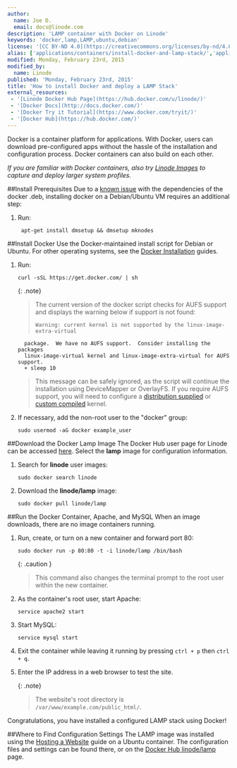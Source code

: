 ```yaml
---
author:
  name: Joe D. 
  email: docs@linode.com
description: 'LAMP container with Docker on Linode'
keywords: 'docker,lamp,LAMP,ubuntu,debian'
license: '[CC BY-ND 4.0](https://creativecommons.org/licenses/by-nd/4.0)'
alias: ['applications/containers/install-docker-and-lamp-stack/','applications/containers/linode-lamp-container-docker/']
modified: Monday, February 23rd, 2015
modified_by:
  name: Linode
published: 'Monday, February 23rd, 2015'
title: 'How to install Docker and deploy a LAMP Stack'
external_resources:
 - '[Linode Docker Hub Page](https://hub.docker.com/u/linode/)'
 - '[Docker Docs](http://docs.docker.com/)'
 - '[Docker Try it Tutorial](https://www.docker.com/tryit/)'
 - '[Docker Hub](https://hub.docker.com/)'
---
```


Docker is a container platform for applications. With Docker, users can download pre-configured apps without the hassle of the installation and configuration process. Docker containers can also build on each other. 

*If you are familiar with Docker containers, also try [Linode Images](/docs/platform/linode-images) to capture and deploy larger system profiles.*

##Install Prerequisites
Due to a [known issue](https://github.com/docker/docker/issues/23347) with the dependencies of the docker .deb, installing docker on a Debian/Ubuntu VM requires an additional step:

1. Run:

        apt-get install dmsetup && dmsetup mknodes

##Install Docker
Use the Docker-maintained install script for Debian or Ubuntu. For other operating systems, see the [Docker Installation](https://docs.docker.com/en/latest/installation/) guides.

1.  Run:

        curl -sSL https://get.docker.com/ | sh

    {: .note}
    >
    >The current version of the docker script checks for AUFS support and displays the warning below if support is not found:
    >
    >     Warning: current kernel is not supported by the linux-image-extra-virtual
          package.  We have no AUFS support.  Consider installing the packages
          linux-image-virtual kernel and linux-image-extra-virtual for AUFS support.
          + sleep 10
    >
    >This message can be safely ignored, as the script will continue the installation using DeviceMapper or OverlayFS.  If you require AUFS support, you will need to configure a [distribution supplied](https://www.linode.com/docs/tools-reference/custom-kernels-distros/run-a-distributionsupplied-kernel-with-pvgrub) or [custom compiled](/docs/tools-reference/custom-kernels-distros/custom-compiled-kernel-with-pvgrub-debian-ubuntu) kernel.

2.  If necessary, add the non-root user to the "docker" group:

        sudo usermod -aG docker example_user

##Download the Docker Lamp Image
The Docker Hub user page for Linode can be accessed [here](https://hub.docker.com/u/linode/). Select the **lamp** image for configuration information.

1.  Search for **linode** user images:

        sudo docker search linode

2.  Download the **linode/lamp** image:

        sudo docker pull linode/lamp

##Run the Docker Container, Apache, and MySQL
When an image downloads, there are no image containers running. 

1.  Run, create, or turn on a new container and forward port 80:

        sudo docker run -p 80:80 -t -i linode/lamp /bin/bash

     {: .caution }
    >
    > This command also changes the terminal prompt to the root user within the new container.

2.  As the container's root user, start Apache:

        service apache2 start

3.  Start MySQL:

        service mysql start

4.  Exit the container while leaving it running by pressing `ctrl + p` then `ctrl + q`.

5. Enter the IP address in a web browser to test the site.

    {: .note}
    >
    >The website's root directory is `/var/www/example.com/public_html/`.

Congratulations, you have installed a configured LAMP stack using Docker!

##Where to Find Configuration Settings
The LAMP image was installed using the [Hosting a Website](/docs/websites/hosting-a-website) guide on a Ubuntu container. The configuration files and settings can be found there, or on the [Docker Hub linode/lamp](https://registry.hub.docker.com/u/linode/lamp/) page.
